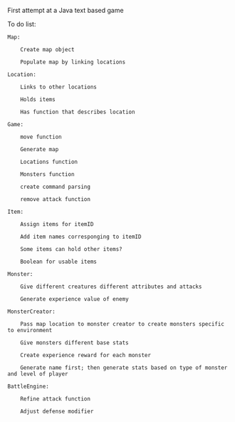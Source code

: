 First attempt at a Java text based game


To do list:


    Map:

        Create map object

        Populate map by linking locations

    Location:

        Links to other locations

        Holds items

        Has function that describes location

    Game:

        move function

        Generate map

        Locations function

        Monsters function

        create command parsing

        remove attack function

    Item:

        Assign items for itemID

        Add item names corresponging to itemID

        Some items can hold other items?

        Boolean for usable items

    Monster:

        Give different creatures different attributes and attacks

        Generate experience value of enemy

    MonsterCreator:

        Pass map location to monster creator to create monsters specific to environment

        Give monsters different base stats

        Create experience reward for each monster

        Generate name first; then generate stats based on type of monster and level of player

    BattleEngine:

        Refine attack function

        Adjust defense modifier
